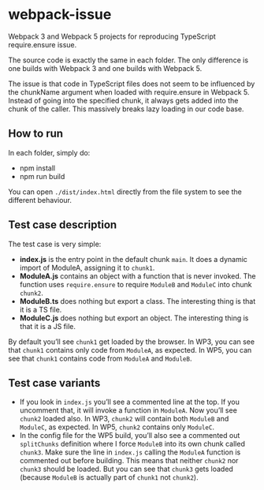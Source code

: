 # webpack-issue
Webpack 3 and Webpack 5 projects for reproducing TypeScript require.ensure issue.

The source code is exactly the same in each folder.  The only difference is one builds with Webpack 3 and one builds with Webpack 5.

The issue is that code in TypeScript files does not seem to be influenced by the chunkName argument when loaded with require.ensure in Webpack 5.  Instead of going into the specified chunk, it always gets added into the chunk of the caller.  This massively breaks lazy loading in our code base.

## How to run
In each folder, simply do:

* npm install
* npm run build

You can open `./dist/index.html` directly from the file system to see the different behaviour.

## Test case description
The test case is very simple:

* __index.js__ is the entry point in the default chunk `main`.   It does a dynamic import of ModuleA, assigning it to `chunk1`.
* __ModuleA.js__ contains an object with a function that is never invoked.  The function uses `require.ensure` to require `ModuleB` and `ModuleC` into chunk `chunk2`.
* __ModuleB.ts__ does nothing but export a class.  The interesting thing is that it is a TS file.
* __ModuleC.js__ does nothing but export an object.  The interesting thing is that it is a JS file.

By default you’ll see `chunk1` get loaded by the browser.  In WP3, you can see that `chunk1` contains only code from `ModuleA`, as expected.  In WP5, you can see that `chunk1` contains code from `ModuleA` and `ModuleB`.

## Test case variants

* If you look in `index.js` you’ll see a commented line at the top.  If you uncomment that, it will invoke a function in `ModuleA`.  Now you’ll see `chunk2` loaded also.  In WP3, `chunk2` will contain both `ModuleB` and `ModuleC`, as expected.  In WP5, `chunk2` contains only `ModuleC`.
* In the config file for the WP5 build, you’ll also see a commented out `splitChunks` definition where I force `ModuleB` into its own chunk called `chunk3`.  Make sure the line in `index.js` calling the `ModuleA` function is commented out before building.  This means that neither `chunk2` nor `chunk3` should be loaded.  But you can see that `chunk3` gets loaded (because `ModuleB` is actually part of `chunk1` not `chunk2`).
